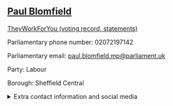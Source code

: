 ## <a href="https://members.parliament.uk/member/4058/contact">Paul Blomfield</a>

<a href="https://www.theyworkforyou.com/mp/24943/paul_blomfield/sheffield_central">TheyWorkForYou (voting record, statements)</a> 

Parliamentary phone number: 02072197142 

Parliamentary email: paul.blomfield.mp@parliament.uk 

Party: Labour 

Borough: Sheffield Central 

<details><summary>Extra contact information and social media</summary> 
<li>Website: http://www.paulblomfield.co.uk/</li>
<li>Twitter: https://twitter.com/PaulBlomfieldMP</li>
<li>Constituency office phone number: 01142722882</li>
<li>Constituency office email:</li>
<li>Facebook:</li>
<li>Instagram:</li>
<li>Youtube:</li>
<li>Linkedin:</li>
<li>Government department phone number:</li>
<li>Government department email:</li>
<li>Threads:</li>
<li>Party office phone number:</li>
<li>Party office email:</li>
<li>Tiktok:</li>
</details>